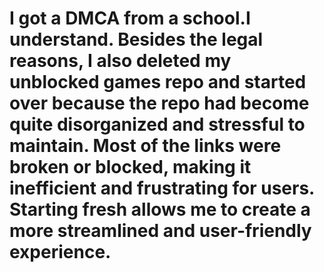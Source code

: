 # I got a DMCA from a school.I understand. Besides the legal reasons, I also deleted my unblocked games repo and started over because the repo had become quite disorganized and stressful to maintain. Most of the links were broken or blocked, making it inefficient and frustrating for users. Starting fresh allows me to create a more streamlined and user-friendly experience.
